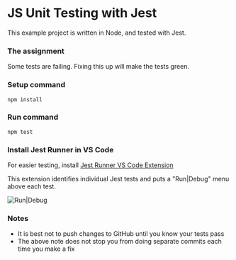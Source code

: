# JS Unit Testing with Jest

This example project is written in Node, and tested with Jest.

### The assignment
Some tests are failing. Fixing this up will make the tests green.

### Setup command
`npm install`

### Run command
`npm test`

### Install Jest Runner in VS Code

For easier testing, install [Jest Runner VS Code Extension](https://marketplace.visualstudio.com/items?itemName=firsttris.vscode-jest-runner)

This extension identifies individual Jest tests and puts a "Run|Debug" menu above each test.

![Run|Debug](https://res.cloudinary.com/cynthia-teeters/image/upload/v1611944304/2021%20Spring/jest-runner-ext.png)

### Notes
- It is best not to push changes to GitHub until you know your tests pass
- The above note does not stop you from doing separate commits each time you make a fix
